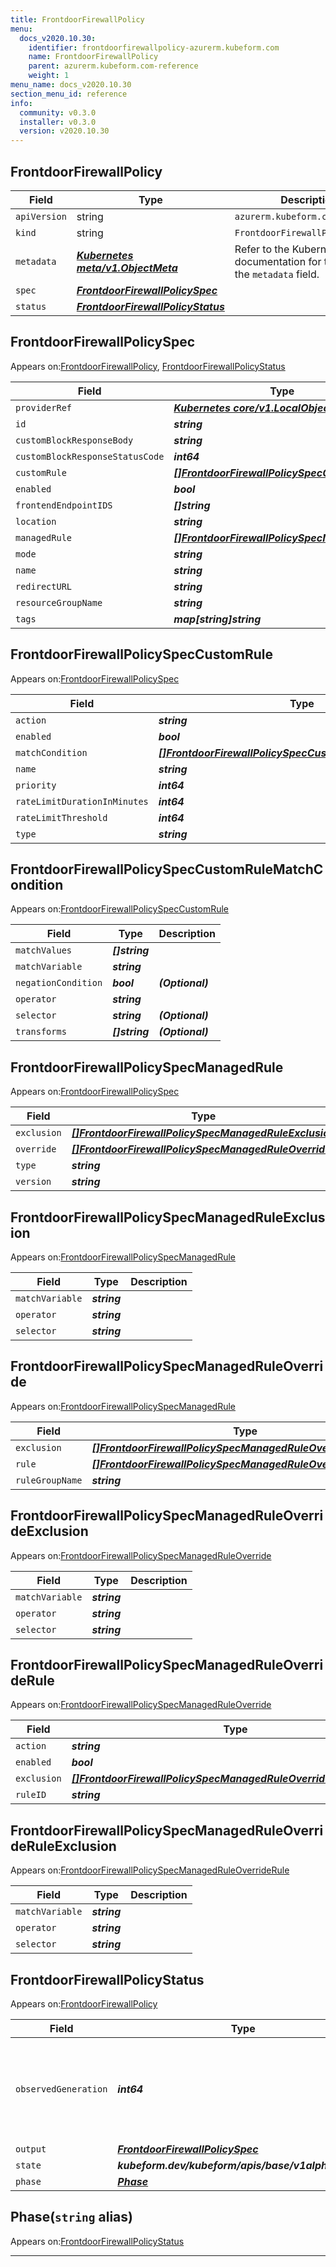 ```yaml
---
title: FrontdoorFirewallPolicy
menu:
  docs_v2020.10.30:
    identifier: frontdoorfirewallpolicy-azurerm.kubeform.com
    name: FrontdoorFirewallPolicy
    parent: azurerm.kubeform.com-reference
    weight: 1
menu_name: docs_v2020.10.30
section_menu_id: reference
info:
  community: v0.3.0
  installer: v0.3.0
  version: v2020.10.30
---
```


## FrontdoorFirewallPolicy
| Field | Type | Description |
| ------ | ----- | ----------- |
| `apiVersion` | string | `azurerm.kubeform.com/v1alpha1` |
|    `kind` | string | `FrontdoorFirewallPolicy` |
| `metadata` | ***[Kubernetes meta/v1.ObjectMeta](https://v1-18.docs.kubernetes.io/docs/reference/generated/kubernetes-api/v1.18/#objectmeta-v1-meta)***|Refer to the Kubernetes API documentation for the fields of the `metadata` field.|
| `spec` | ***[FrontdoorFirewallPolicySpec](#frontdoorfirewallpolicyspec)***||
| `status` | ***[FrontdoorFirewallPolicyStatus](#frontdoorfirewallpolicystatus)***||
## FrontdoorFirewallPolicySpec

Appears on:[FrontdoorFirewallPolicy](#frontdoorfirewallpolicy), [FrontdoorFirewallPolicyStatus](#frontdoorfirewallpolicystatus)

| Field | Type | Description |
| ------ | ----- | ----------- |
| `providerRef` | ***[Kubernetes core/v1.LocalObjectReference](https://v1-18.docs.kubernetes.io/docs/reference/generated/kubernetes-api/v1.18/#localobjectreference-v1-core)***||
| `id` | ***string***||
| `customBlockResponseBody` | ***string***| ***(Optional)*** |
| `customBlockResponseStatusCode` | ***int64***| ***(Optional)*** |
| `customRule` | ***[[]FrontdoorFirewallPolicySpecCustomRule](#frontdoorfirewallpolicyspeccustomrule)***| ***(Optional)*** |
| `enabled` | ***bool***| ***(Optional)*** |
| `frontendEndpointIDS` | ***[]string***| ***(Optional)*** |
| `location` | ***string***| ***(Optional)*** |
| `managedRule` | ***[[]FrontdoorFirewallPolicySpecManagedRule](#frontdoorfirewallpolicyspecmanagedrule)***| ***(Optional)*** |
| `mode` | ***string***| ***(Optional)*** |
| `name` | ***string***||
| `redirectURL` | ***string***| ***(Optional)*** |
| `resourceGroupName` | ***string***||
| `tags` | ***map[string]string***| ***(Optional)*** |
## FrontdoorFirewallPolicySpecCustomRule

Appears on:[FrontdoorFirewallPolicySpec](#frontdoorfirewallpolicyspec)

| Field | Type | Description |
| ------ | ----- | ----------- |
| `action` | ***string***||
| `enabled` | ***bool***| ***(Optional)*** |
| `matchCondition` | ***[[]FrontdoorFirewallPolicySpecCustomRuleMatchCondition](#frontdoorfirewallpolicyspeccustomrulematchcondition)***| ***(Optional)*** |
| `name` | ***string***||
| `priority` | ***int64***| ***(Optional)*** |
| `rateLimitDurationInMinutes` | ***int64***| ***(Optional)*** |
| `rateLimitThreshold` | ***int64***| ***(Optional)*** |
| `type` | ***string***||
## FrontdoorFirewallPolicySpecCustomRuleMatchCondition

Appears on:[FrontdoorFirewallPolicySpecCustomRule](#frontdoorfirewallpolicyspeccustomrule)

| Field | Type | Description |
| ------ | ----- | ----------- |
| `matchValues` | ***[]string***||
| `matchVariable` | ***string***||
| `negationCondition` | ***bool***| ***(Optional)*** |
| `operator` | ***string***||
| `selector` | ***string***| ***(Optional)*** |
| `transforms` | ***[]string***| ***(Optional)*** |
## FrontdoorFirewallPolicySpecManagedRule

Appears on:[FrontdoorFirewallPolicySpec](#frontdoorfirewallpolicyspec)

| Field | Type | Description |
| ------ | ----- | ----------- |
| `exclusion` | ***[[]FrontdoorFirewallPolicySpecManagedRuleExclusion](#frontdoorfirewallpolicyspecmanagedruleexclusion)***| ***(Optional)*** |
| `override` | ***[[]FrontdoorFirewallPolicySpecManagedRuleOverride](#frontdoorfirewallpolicyspecmanagedruleoverride)***| ***(Optional)*** |
| `type` | ***string***||
| `version` | ***string***||
## FrontdoorFirewallPolicySpecManagedRuleExclusion

Appears on:[FrontdoorFirewallPolicySpecManagedRule](#frontdoorfirewallpolicyspecmanagedrule)

| Field | Type | Description |
| ------ | ----- | ----------- |
| `matchVariable` | ***string***||
| `operator` | ***string***||
| `selector` | ***string***||
## FrontdoorFirewallPolicySpecManagedRuleOverride

Appears on:[FrontdoorFirewallPolicySpecManagedRule](#frontdoorfirewallpolicyspecmanagedrule)

| Field | Type | Description |
| ------ | ----- | ----------- |
| `exclusion` | ***[[]FrontdoorFirewallPolicySpecManagedRuleOverrideExclusion](#frontdoorfirewallpolicyspecmanagedruleoverrideexclusion)***| ***(Optional)*** |
| `rule` | ***[[]FrontdoorFirewallPolicySpecManagedRuleOverrideRule](#frontdoorfirewallpolicyspecmanagedruleoverriderule)***| ***(Optional)*** |
| `ruleGroupName` | ***string***||
## FrontdoorFirewallPolicySpecManagedRuleOverrideExclusion

Appears on:[FrontdoorFirewallPolicySpecManagedRuleOverride](#frontdoorfirewallpolicyspecmanagedruleoverride)

| Field | Type | Description |
| ------ | ----- | ----------- |
| `matchVariable` | ***string***||
| `operator` | ***string***||
| `selector` | ***string***||
## FrontdoorFirewallPolicySpecManagedRuleOverrideRule

Appears on:[FrontdoorFirewallPolicySpecManagedRuleOverride](#frontdoorfirewallpolicyspecmanagedruleoverride)

| Field | Type | Description |
| ------ | ----- | ----------- |
| `action` | ***string***||
| `enabled` | ***bool***| ***(Optional)*** |
| `exclusion` | ***[[]FrontdoorFirewallPolicySpecManagedRuleOverrideRuleExclusion](#frontdoorfirewallpolicyspecmanagedruleoverrideruleexclusion)***| ***(Optional)*** |
| `ruleID` | ***string***||
## FrontdoorFirewallPolicySpecManagedRuleOverrideRuleExclusion

Appears on:[FrontdoorFirewallPolicySpecManagedRuleOverrideRule](#frontdoorfirewallpolicyspecmanagedruleoverriderule)

| Field | Type | Description |
| ------ | ----- | ----------- |
| `matchVariable` | ***string***||
| `operator` | ***string***||
| `selector` | ***string***||
## FrontdoorFirewallPolicyStatus

Appears on:[FrontdoorFirewallPolicy](#frontdoorfirewallpolicy)

| Field | Type | Description |
| ------ | ----- | ----------- |
| `observedGeneration` | ***int64***| ***(Optional)*** Resource generation, which is updated on mutation by the API Server.|
| `output` | ***[FrontdoorFirewallPolicySpec](#frontdoorfirewallpolicyspec)***| ***(Optional)*** |
| `state` | ***kubeform.dev/kubeform/apis/base/v1alpha1.State***| ***(Optional)*** |
| `phase` | ***[Phase](#phase)***| ***(Optional)*** |
## Phase(`string` alias)

Appears on:[FrontdoorFirewallPolicyStatus](#frontdoorfirewallpolicystatus)

---
